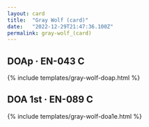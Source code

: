 ```yaml
---
layout: card
title:  "Gray Wolf (card)"
date:   "2022-12-29T21:47:36.100Z"
permalink: gray-wolf_(card)
---
```


## DOAp &middot; EN-043 C

{% include templates/gray-wolf-doap.html %}


## DOA 1st &middot; EN-089 C

{% include templates/gray-wolf-doa1e.html %}
